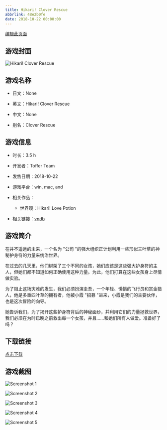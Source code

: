 ```yaml
---
title: Hikari! Clover Rescue
abbrlink: 48e2b0fe
date: 2018-10-22 00:00:00
---
```

[编辑此页面](https://github.com/ACG-3/ADV3-source/blob/main/source/_posts/games/%E8%A7%A3%E6%95%91%E4%B8%89%E5%8F%B6%E8%8D%89.md)

## 游戏封面

![Hikari! Clover Rescue](https://pan.timero.xyz/d/onedrive/img_lib_001/%E8%A7%A3%E6%95%91%E4%B8%89%E5%8F%B6%E8%8D%89_cover.avif)


## 游戏名称

- 日文：None
- 英文：Hikari! Clover Rescue
- 中文：None

- 别名：Clover Rescue


## 游戏信息

- 时长：3.5 h
- 开发者：Toffer Team
- 发售日期：2018-10-22
- 游戏平台：win, mac, and
- 相关作品：
   - 世界观：Hikari! Love Potion

- 相关链接：[vndb](https://vndb.org/v24422)


## 游戏简介

在并不遥远的未来，一个名为 "公司 "的强大组织正计划利用一些形似三叶草的神秘护身符的力量来统治世界。

在过去的几天里，他们绑架了三个不同的女孩，她们应该是这些强大护身符的主人，但她们都不知道如何正确使用这种力量。为此，他们打算在这些女孩身上尽情做实验。

为了阻止这场灾难的发生，我们必须扮演圭吾，一个年轻、懒惰的飞行员和赏金猎人，他是多重四叶草的拥有者，他被小霞 "招募 "进来，小霞是我们的主要伙伴，也是这次冒险的向导。

她告诉我们，为了揭开这些护身符背后的神秘面纱，并利用它们的力量拯救世界，我们必须在为时已晚之前救出每一个女孩，并且......和她们所有人做爱。准备好了吗？




## 下载链接

[点击下载](https://pan.timero.xyz/onedrive/adv_lib_001/%E8%A7%A3%E6%95%91%E4%B8%89%E5%8F%B6%E8%8D%89)


## 游戏截图


![Screenshot 1](https://pan.timero.xyz/d/onedrive/img_lib_001/%E8%A7%A3%E6%95%91%E4%B8%89%E5%8F%B6%E8%8D%89_Screenshot_1.avif)

![Screenshot 2](https://pan.timero.xyz/d/onedrive/img_lib_001/%E8%A7%A3%E6%95%91%E4%B8%89%E5%8F%B6%E8%8D%89_Screenshot_2.avif)

![Screenshot 3](https://pan.timero.xyz/d/onedrive/img_lib_001/%E8%A7%A3%E6%95%91%E4%B8%89%E5%8F%B6%E8%8D%89_Screenshot_3.avif)

![Screenshot 4](https://pan.timero.xyz/d/onedrive/img_lib_001/%E8%A7%A3%E6%95%91%E4%B8%89%E5%8F%B6%E8%8D%89_Screenshot_4.avif)

![Screenshot 5](https://pan.timero.xyz/d/onedrive/img_lib_001/%E8%A7%A3%E6%95%91%E4%B8%89%E5%8F%B6%E8%8D%89_Screenshot_5.avif)

